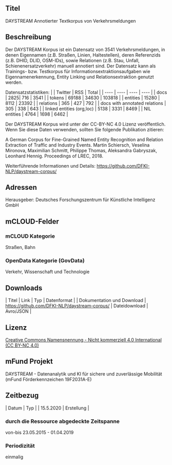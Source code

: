 ## Titel
DAYSTREAM Annotierter Textkorpus von Verkehrsmeldungen

## Beschreibung
Der DAYSTREAM Korpus ist ein Datensatz von 3541 Verkehrsmeldungen, in denen Eigennamen (z.B. Straßen, Linien, Haltestellen), deren Referenzids (z.B. DHID, DLID, OSM-IDs), sowie Relationen (z.B. Stau, Unfall, Schienenersatzverkehr) manuell annotiert sind. Der Datensatz kann als Trainings- bzw. Testkorpus für Informationsextraktionsaufgaben wie Eigennamenerkennung, Entity Linking und Relationsextraktion genutzt werden. 

Datensatzstatistiken:
|  | Twitter | RSS | Total |
| ---- | ---- | ---- | ---- |
| docs | 2825| 716 | 3541 |
| tokens | 69188 | 34630 | 103818 |
| entities | 15280 | 8112 | 23392 | 
| relations | 365 | 427 | 792 |
| docs with annotated relations	| 305 |	338 | 643 | 
| linked entities (org,loc) | 5138 | 3331 | 8469 | 
| NIL entities | 4764 | 1698 | 6462 | 


Der DAYSTREAM Korpus wird unter der CC-BY-NC 4.0 Lizenz veröffentlich. Wenn Sie diese Daten verwenden, sollten Sie folgende Publikation zitieren:

A German Corpus for Fine-Grained Named Entity Recognition and Relation Extraction of Traffic and Industry Events. Martin Schiersch, Veselina Mironova, Maximilian Schmitt, Philippe Thomas, Aleksandra Gabryszak, Leonhard Hennig. Proceedings of LREC, 2018.

Weiterführende Informationen und Details: https://github.com/DFKI-NLP/daystream-corpus/

## Adressen
Herausgeber: Deutsches Forschungszentrum für Künstliche Intelligenz GmbH

## mCLOUD-Felder
### mCLOUD Kategorie
Straßen, Bahn

### OpenData Kategorie (GovData)
Verkehr, Wissenschaft und Technologie

## Downloads
| Titel | Link | Typ | Datenformat |
| Dokumentation und Download | https://github.com/DFKI-NLP/daystream-corpus/ | Dateidownload | Avro/JSON | 

## Lizenz
[Creative Commons Namensnennung - Nicht kommerziell 4.0 International (CC BY-NC 4.0)](https://creativecommons.org/licenses/by-nc/4.0/deed.de)

## mFund Projekt

DAYSTREAM - Datenanalytik und KI für sichere und zuverlässige Mobilität     (mFund Förderkennzeichen 19F2031A-E)

## Zeitbezug
| Datum |  Typ |
| 15.5.2020 | Erstellung |

### durch die Ressource abgedeckte Zeitspanne
von-bis 23.05.2015 - 01.04.2019

### Periodizität
einmalig
